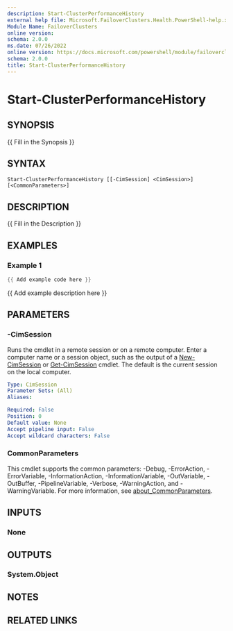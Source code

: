 ```yaml
---
description: Start-ClusterPerformanceHistory
external help file: Microsoft.FailoverClusters.Health.PowerShell-help.xml
Module Name: FailoverClusters
online version:
schema: 2.0.0
ms.date: 07/26/2022
online version: https://docs.microsoft.com/powershell/module/failoverclusters/start-clusterperformancehistory?view=windowsserver2022-ps&wt.mc_id=ps-gethelp
schema: 2.0.0
title: Start-ClusterPerformanceHistory
---
```


# Start-ClusterPerformanceHistory

## SYNOPSIS
{{ Fill in the Synopsis }}

## SYNTAX

```
Start-ClusterPerformanceHistory [[-CimSession] <CimSession>] [<CommonParameters>]
```

## DESCRIPTION
{{ Fill in the Description }}

## EXAMPLES

### Example 1
```powershell
{{ Add example code here }}
```

{{ Add example description here }}

## PARAMETERS

### -CimSession
Runs the cmdlet in a remote session or on a remote computer. Enter a computer name or a session
object, such as the output of a [New-CimSession](https://go.microsoft.com/fwlink/p/?LinkId=227967)
or [Get-CimSession](https://go.microsoft.com/fwlink/p/?LinkId=227966) cmdlet. The default is the
current session on the local computer.

```yaml
Type: CimSession
Parameter Sets: (All)
Aliases:

Required: False
Position: 0
Default value: None
Accept pipeline input: False
Accept wildcard characters: False
```

### CommonParameters
This cmdlet supports the common parameters: -Debug, -ErrorAction, -ErrorVariable,
-InformationAction, -InformationVariable, -OutVariable, -OutBuffer, -PipelineVariable, -Verbose,
-WarningAction, and -WarningVariable. For more information, see
[about_CommonParameters](http://go.microsoft.com/fwlink/?LinkID=113216).

## INPUTS

### None

## OUTPUTS

### System.Object
## NOTES

## RELATED LINKS
